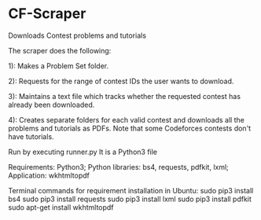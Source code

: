 # CF-Scraper

Downloads Contest problems and tutorials

The scraper does the following:

1): Makes a Problem Set folder.

2): Requests for the range of contest IDs the user wants to download.

3): Maintains a text file which tracks whether the requested contest has already been downloaded.

4): Creates separate folders for each valid contest and downloads all the problems and tutorials as PDFs. Note that some Codeforces contests don't have tutorials.

Run by executing runner.py It is a Python3 file

Requirements: Python3; Python libraries: bs4, requests, pdfkit, lxml; Application: wkhtmltopdf

Terminal commands for requirement installation in Ubuntu:
  sudo pip3 install bs4
  sudo pip3 install requests
  sudo pip3 install lxml
  sudo pip3 install pdfkit
  sudo apt-get install wkhtmltopdf
  

